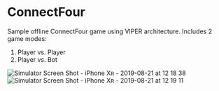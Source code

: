# ConnectFour

Sample offline ConnectFour game using VIPER architecture.
Includes 2 game modes:
1. Player vs. Player
2. Player vs. Bot

![Simulator Screen Shot - iPhone Xʀ - 2019-08-21 at 12 18 38](https://user-images.githubusercontent.com/44158164/63404973-6506aa80-c40f-11e9-89b7-c71be04dd188.png)
![Simulator Screen Shot - iPhone Xʀ - 2019-08-21 at 12 19 11](https://user-images.githubusercontent.com/44158164/63404978-6a63f500-c40f-11e9-8d5f-ba081fdeffa0.png)
